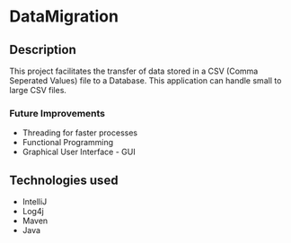 # DataMigration

## Description
This project facilitates the transfer of data stored in a CSV (Comma Seperated Values) file to a Database. This application can handle small to large CSV files. 

### Future Improvements
- Threading for faster processes
- Functional Programming
- Graphical User Interface - GUI

## Technologies used
- IntelliJ
- Log4j
- Maven
- Java 
